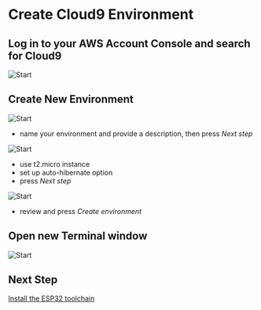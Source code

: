 # Create Cloud9 Environment

## Log in to your AWS Account Console and search for Cloud9

![Start](images/c9-search.png)

## Create New Environment

![Start](images/c9-create-env.png)

- name your environment and provide a description, then press *Next step*

![Start](images/c9-env-name.png)

- use t2.micro instance
- set up auto-hibernate option
- press *Next step*

![Start](images/c9-env-settings.png)

- review and press *Create environment*

## Open new Terminal window

![Start](images/c9-new-terminal.png)

## Next Step

[Install the ESP32 toolchain](./toolchainsetup.md)